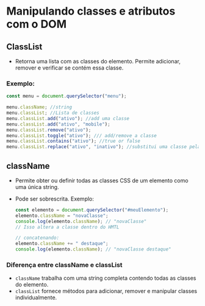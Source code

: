 # Manipulando classes e atributos com o DOM

## ClassList

- Retorna uma lista com as classes do elemento. Permite adicionar, remover e verificar se contém essa classe.

### Exemplo:

```javascript
const menu = document.querySelector("menu");

menu.className; //string
menu.classList; //Lista de classes
menu.classList.add("ativo"); //add uma classe
menu.classList.add("ativo", "mobile");
menu.classList.remove("ativo");
menu.classList.toggle("ativo"); /// add/remove a classe
menu.classList.contains("ativo"); //true or false
menu.classList.replace("ativo", "inativo"); //substitui uma classe pela outra (A PRIMEIRA PELA SEGUNDA)
```

## className

- Permite obter ou definir todas as classes CSS de um elemento como uma única string.
- Pode ser sobrescrita. Exemplo:

  ```javascript
  const elemento = document.querySelector("#meuElemento");
  elemento.className = "novaClasse";
  console.log(elemento.className); // "novaClasse"
  // Isso altera a classe dentro do HMTL

  // concatenando:
  elemento.className += " destaque";
  console.log(elemento.className); // "novaClasse destaque"
  ```

### **Diferença entre className e classList**

- `className` trabalha com uma string completa contendo todas as classes do elemento.
- `classList` fornece métodos para adicionar, remover e manipular classes individualmente.
